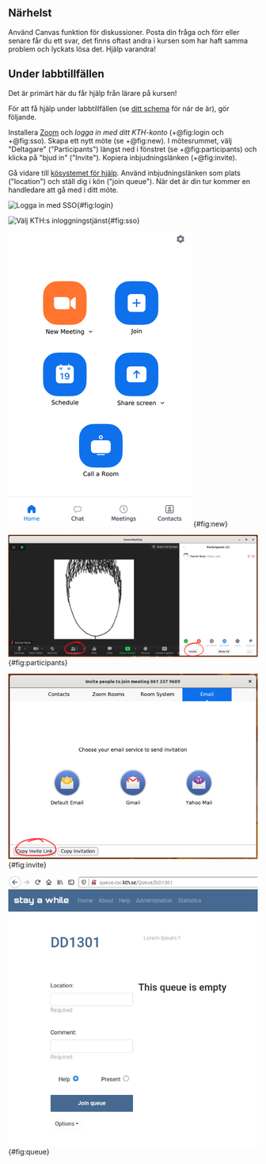 ## Närhelst

Använd Canvas funktion för diskussioner. Posta din fråga och förr eller senare 
får du ett svar, det finns oftast andra i kursen som har haft samma problem och 
lyckats lösa det. Hjälp varandra!


## Under labbtillfällen

Det är primärt här du får hjälp från lärare på kursen!

För att få hjälp under labbtillfällen (se [ditt schema][schedule] för när de 
är), gör följande.

[schedule]: https://www.kth.se/social/home/personal-menu/schema/

Installera [Zoom][zoom-guide] och *logga in med ditt KTH-konto* (+@fig:login 
och +@fig:sso). Skapa ett nytt möte (se +@fig:new). I mötesrummet, välj 
"Deltagare" ("Participants") längst ned i fönstret (se +@fig:participants) och 
klicka på "bjud in" ("Invite"). Kopiera inbjudningslänken (+@fig:invite).

[zoom-guide]: https://www.kth.se/student/kth-it-support/work-online/webbmoten-zoom/zoom-1.893273

Gå vidare till [kösystemet för hjälp][queue]. Använd inbjudningslänken som 
plats ("location") och ställ dig i kön ("join queue"). När det är din tur 
kommer en handledare att gå med i ditt möte.

[queue]: http://queue.csc.kth.se/Queue/Prgi

![Logga in med SSO][zoom-login]{#fig:login}

[zoom-login]: https://github.com/dbosk/intropy/raw/master/overview/zoom-login.png

![Välj KTH:s inloggningstjänst][zoom-sso]{#fig:sso}

[zoom-sso]: https://github.com/dbosk/intropy/raw/master/overview/zoom-sso-kth.png

![Starta ett nytt möte][new-meeting]{#fig:new}

[new-meeting]: https://github.com/dbosk/intropy/raw/master/overview/new-meeting.png

![Hitta inbjudningslänken][participants]{#fig:participants}

[participants]: https://github.com/dbosk/intropy/raw/master/overview/participants.png

![Kopiera inbjudningslänken][invite]{#fig:invite}

[invite]: https://github.com/dbosk/intropy/raw/master/overview/invite.png

![Ställ dig i kön för att få hjälp][queuefig]{#fig:queue}

[queuefig]: https://github.com/dbosk/intropy/raw/master/overview/queue.png

